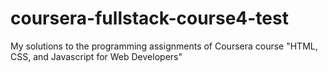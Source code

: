 # coursera-fullstack-course4-test
My solutions to the programming assignments of Coursera course "HTML, CSS, and Javascript for Web Developers"
